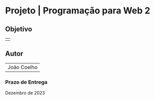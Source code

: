 # Projeto | Programação para Web 2

## Objetivo 
<table>
<tr>
<td>

</td>
</tr>
</table>

## Autor
<table>
<tr>
<td>
João Coelho
</td>
</tr>
</table>

### Prazo de Entrega
Dezembro de 2023
